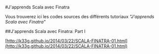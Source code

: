 #J'apprends Scala avec Finatra

Vous trouverez ici les codes sources des différents tutoriaux *"J'apprends Scala avec Finatra"*

##J'apprends Scala avec Finatra: Part I

[http://k33g.github.io/2014/03/22/SCALA-FINATRA-01.html](http://k33g.github.io/2014/03/22/SCALA-FINATRA-01.html)

